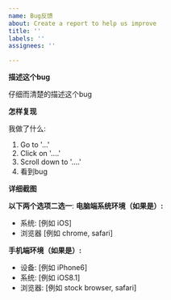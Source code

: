 ```yaml
---
name: Bug反馈
about: Create a report to help us improve
title: ''
labels: ''
assignees: ''

---
```


**描述这个bug**

仔细而清楚的描述这个bug

**怎样复现**

我做了什么:
1. Go to '...'
2. Click on '....'
3. Scroll down to '....'
4. 看到bug

**详细截图**

**以下两个选项二选一**:
**电脑端系统环境（如果是）:**
 - 系统: [例如 iOS]
 - 浏览器 [例如 chrome, safari]

**手机端环境（如果是）:**
 - 设备: [例如 iPhone6]
 - 系统: [例如 iOS8.1]
 - 浏览器: [例如 stock browser, safari]
